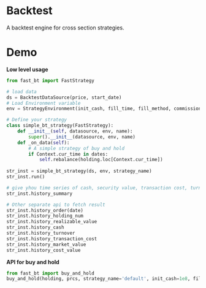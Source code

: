# Backtest

A backtest engine for cross section strategies.


# Demo 

**Low level usage**

```python
from fast_bt import FastStrategy

# load data
ds = BacktestDataSource(price, start_date)
# Load Environment variable
env = StrategyEnvironment(init_cash, fill_time, fill_method, commission, sllipage)

# Define your strategy
class simple_bt_strategy(FastStrategy):
    def __init__(self, datasource, env, name):
        super().__init__(datasource, env, name)
    def _on_data(self):
        # A simple strategy of buy and hold
        if Context.cur_time in dates:
            self.rebalance(holding.loc[Context.cur_time])
    
str_inst = simple_bt_strategy(ds, env, strategy_name)
str_inst.run()

# give yhou time series of cash, security value, transaction cost, turnover, holding num for each security, leverage and net value as pd.DataFrame
str_inst.history_summary

# Other separate api to fetch result
str_inst.history_order(date)
str_inst.history_holding_num
str_inst.history_realizable_value
str_inst.history_cash
str_inst.history_turnover
str_inst.history_transaction_cost
str_inst.history_market_value
str_inst.history_cost_value

```

**API for buy and hold**

```python
from fast_bt import buy_and_hold
buy_and_hold(holding, prcs, strategy_name='default', init_cash=1e8, fill_time='next_bar', fill_method='vwap', commission=None, sllipage=None)
```





<!-- ## rq_bt 
基于rqalpha的回测工具包
通常通过rq_backtest(holding, benchmark, matching='next_close', init_cash=1e8, slippage=0.002, plot=True, log_level='error') 来进行快速的调用

## fast_bt 
基于截面的快速回测，用于快速的尝试
通常通过simple_bt(holding, prcs, strategy_name='default', init_cash=1e8, fill_time='next_bar', fill_method='vwap', commission=None, sllipage=None) 来进行快速的调用 -->

